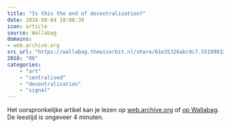 ```yaml
---
title: "Is this the end of decentralisation?"
date: 2018-08-04 18:00:39
icon: article
source: Wallabag
domains:
- web.archive.org
src_url: "https://wallabag.thewiserbit.nl/share/61e35326abc9c7.55199832"
2018: "08"
categories:
    - "art"
    - "centralised"
    - "decentralisation"
    - "signal"
---
```

Het oorspronkelijke artikel kan je lezen op [web.archive.org](https://web.archive.org/web/20160629043308/blog.jonasoberg.net/is-this-the-end-of-decentralisation-2/) of [op Wallabag](https://wallabag.thewiserbit.nl/share/61e35326abc9c7.55199832). De leestijd is ongeveer 4 minuten.